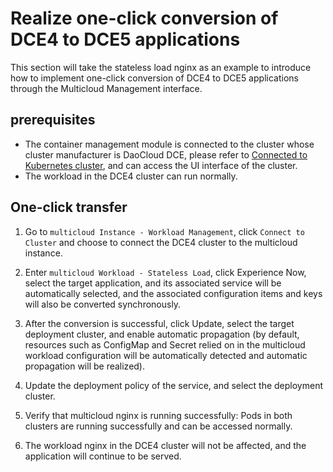 # Realize one-click conversion of DCE4 to DCE5 applications

This section will take the stateless load nginx as an example to introduce how to implement one-click conversion of DCE4 to DCE5 applications through the Multicloud Management interface.

## prerequisites

- The container management module is connected to the cluster whose cluster manufacturer is DaoCloud DCE, please refer to [Connected to Kubernetes cluster](../cluster.md), and can access the UI interface of the cluster.
- The workload in the DCE4 cluster can run normally.

## One-click transfer

1. Go to `multicloud Instance - Workload Management`, click `Connect to Cluster` and choose to connect the DCE4 cluster to the multicloud instance.

    <!--screenshot-->

2. Enter `multicloud Workload - Stateless Load`, click Experience Now, select the target application, and its associated service will be automatically selected, and the associated configuration items and keys will also be converted synchronously.

    <!--screenshot-->

    <!--screenshot-->

3. After the conversion is successful, click Update, select the target deployment cluster, and enable automatic propagation (by default, resources such as ConfigMap and Secret relied on in the multicloud workload configuration will be automatically detected and automatic propagation will be realized).

    <!--screenshot-->

4. Update the deployment policy of the service, and select the deployment cluster.

    <!--screenshot-->

5. Verify that multicloud nginx is running successfully: Pods in both clusters are running successfully and can be accessed normally.

    <!--screenshot-->

6. The workload nginx in the DCE4 cluster will not be affected, and the application will continue to be served.

    <!--screenshot-->